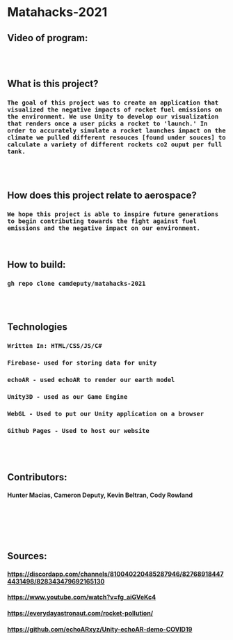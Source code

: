 # Matahacks-2021

## Video of program: 
<br>
<br>

## What is this project?
### `The goal of this project was to create an application that visualized the negative impacts of rocket fuel emissions on the environment. We use Unity to develop our visualization that renders once a user picks a rocket to 'launch.' In order to accurately simulate a rocket launches impact on the climate we pulled different resouces [found under souces] to calculate a variety of different rockets co2 ouput per full tank.`
<br>
<br>

## How does this project relate to aerospace? 
### `We hope this project is able to inspire future generations to begin contributing towards the fight against fuel emissions and the negative impact on our environment. `

<br>


## How to build: 
### `gh repo clone camdeputy/matahacks-2021`
<br>
<br>

## Technologies 
### `Written In: HTML/CSS/JS/C#`
### `Firebase- used for storing data for unity`
### `echoAR - used echoAR to render our earth model`
### `Unity3D - used as our Game Engine`
### `WebGL - Used to put our Unity application on a browser`
### `Github Pages - Used to host our website`
### 
<br>
<br>

## Contributors:
#### Hunter Macias, Cameron Deputy, Kevin Beltran, Cody Rowland

<br>

## <br>
## Sources:
#### https://discordapp.com/channels/810040220485287946/827689184474431498/828343479692165130
#### https://www.youtube.com/watch?v=fg_aiGVeKc4
#### https://everydayastronaut.com/rocket-pollution/
#### https://github.com/echoARxyz/Unity-echoAR-demo-COVID19


